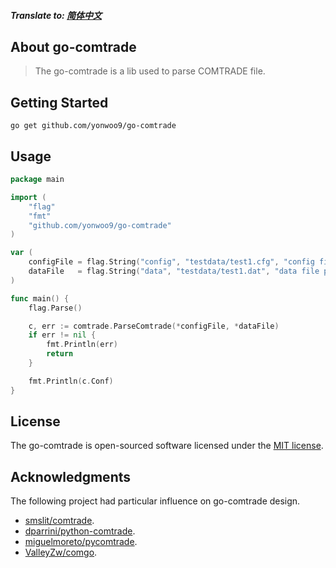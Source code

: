 
##### Translate to: [简体中文](README_zh.md)
## About go-comtrade
  
> The go-comtrade is a lib used to parse COMTRADE file.

## Getting Started
 
```shell
go get github.com/yonwoo9/go-comtrade
```

## Usage
```go
package main

import (
	"flag"
	"fmt"
	"github.com/yonwoo9/go-comtrade"
)

var (
	configFile = flag.String("config", "testdata/test1.cfg", "config file path")
	dataFile   = flag.String("data", "testdata/test1.dat", "data file path")
)

func main() {
	flag.Parse()

	c, err := comtrade.ParseComtrade(*configFile, *dataFile)
	if err != nil {
		fmt.Println(err)
		return
	}

	fmt.Println(c.Conf)
}
```


## License

The go-comtrade is open-sourced software licensed under the [MIT license](./LICENSE).
  
## Acknowledgments
  
The following project had particular influence on go-comtrade design.
  
- [smslit/comtrade](https://github.com/smslit/comtrade).
- [dparrini/python-comtrade](https://github.com/dparrini/python-comtrade).
- [miguelmoreto/pycomtrade](https://github.com/miguelmoreto/pycomtrade).
- [ValleyZw/comgo](https://github.com/ValleyZw/comgo).
